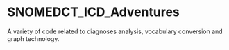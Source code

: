 # SNOMEDCT_ICD_Adventures
A variety of code related to diagnoses analysis, vocabulary conversion and graph technology.
